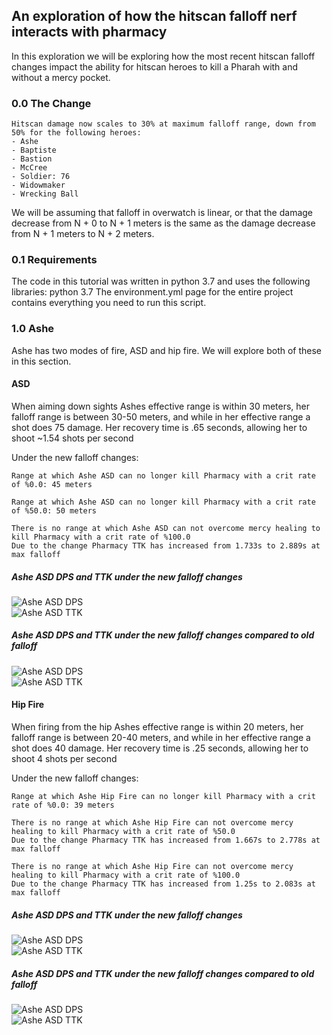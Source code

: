 ## An exploration of how the hitscan falloff nerf interacts with pharmacy
In this exploration we will be exploring how the most recent hitscan falloff changes
impact the ability for hitscan heroes to kill a Pharah with and without a mercy pocket.

### 0.0 The Change

```
Hitscan damage now scales to 30% at maximum falloff range, down from 50% for the following heroes:
- Ashe
- Baptiste
- Bastion
- McCree
- Soldier: 76
- Widowmaker
- Wrecking Ball
```
We will be assuming that falloff in overwatch is linear, or that the damage decrease from N + 0 to N + 1 meters is the 
same as the damage decrease from N + 1 meters to N + 2 meters.


### 0.1 Requirements
The code in this tutorial was written in python 3.7 and uses the following libraries:
python 3.7
The environment.yml page for the entire project contains everything you need to run this script.


### 1.0 Ashe
Ashe has two modes of fire, ASD and hip fire. We will explore both of these in this section.
#### ASD
When aiming down sights Ashes effective range is within 30 meters, her falloff range is between 30-50 meters, and while in her
effective range a shot does 75 damage. Her recovery time is .65 seconds, allowing her to shoot ~1.54 shots per second 

Under the new falloff changes:
```
Range at which Ashe ASD can no longer kill Pharmacy with a crit rate of %0.0: 45 meters

Range at which Ashe ASD can no longer kill Pharmacy with a crit rate of %50.0: 50 meters

There is no range at which Ashe ASD can not overcome mercy healing to kill Pharmacy with a crit rate of %100.0
Due to the change Pharmacy TTK has increased from 1.733s to 2.889s at max falloff
```
##### Ashe ASD DPS and TTK under the new falloff changes  
![Ashe ASD DPS](./results/Ashe_ASD.png)  
![Ashe ASD TTK](./results/Ashe_ASD_ttk.png)  

##### Ashe ASD DPS and TTK under the new falloff changes compared to old falloff  
![Ashe ASD DPS](./results/Ashe_ASD_compare.png)  
![Ashe ASD TTK](./results/Ashe_ASD_compare_ttk.png)  





#### Hip Fire
When firing from the hip Ashes effective range is within 20 meters, her falloff range is between 20-40 meters, and while in her
effective range a shot does 40 damage. Her recovery time is .25 seconds, allowing her to shoot 4 shots per second 

Under the new falloff changes:
```
Range at which Ashe Hip Fire can no longer kill Pharmacy with a crit rate of %0.0: 39 meters

There is no range at which Ashe Hip Fire can not overcome mercy healing to kill Pharmacy with a crit rate of %50.0
Due to the change Pharmacy TTK has increased from 1.667s to 2.778s at max falloff

There is no range at which Ashe Hip Fire can not overcome mercy healing to kill Pharmacy with a crit rate of %100.0
Due to the change Pharmacy TTK has increased from 1.25s to 2.083s at max falloff
```
##### Ashe ASD DPS and TTK under the new falloff changes  
![Ashe ASD DPS](./results/Ashe_Hip_Fire.png)  
![Ashe ASD TTK](./results/Ashe_Hip_Fire_ttk.png)  

##### Ashe ASD DPS and TTK under the new falloff changes compared to old falloff  
![Ashe ASD DPS](./results/Ashe_Hip_Fire_compare.png)  
![Ashe ASD TTK](./results/Ashe_Hip_Fire_compare_ttk.png)  
